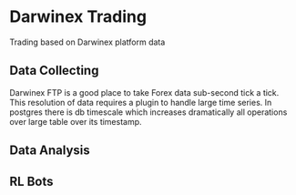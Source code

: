 # Darwinex Trading

Trading based on Darwinex platform data

## Data Collecting

Darwinex FTP is a good place to take Forex data sub-second tick a tick. This resolution of data requires a plugin to handle large time series. In postgres there is db timescale which increases dramatically all operations over large table over its timestamp. 

## Data Analysis

## RL Bots


